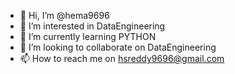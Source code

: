 - 👋 Hi, I’m @hema9696
- 👀 I’m interested in DataEngineering
- 🌱 I’m currently learning PYTHON  
- 💞️ I’m looking to collaborate on DataEngineering 
- 📫 How to reach me on  hsreddy9696@gmail.com

<!---
hema9696/hema9696 is a ✨ special ✨ repository because its `README.md` (this file) appears on your GitHub profile.
You can click the Preview link to take a look at your changes.
--->
